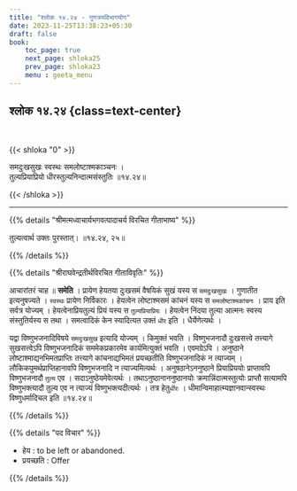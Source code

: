 ```yaml
---
title: "श्लोक १४.२४ - गुणत्रयविभागयोग"
date: 2023-11-25T13:38:23+05:30
draft: false
book:
    toc_page: true
    next_page: shloka25
    prev_page: shloka23
    menu : geeta_menu
---
```




## श्लोक १४.२४ {class=text-center}

<br/>

{{< shloka  "0"  >}}

समदुःखसुखः स्वस्थः समलोष्टाश्मकाञ्चनः ।   
तुल्यप्रियाप्रियो धीरस्तुल्यनिन्दात्मसंस्तुतिः ॥१४.२४॥

{{< /shloka >}}

---


{{% details "श्रीमत्मध्वाचार्यभगवत्पादाचर्य विरचित  गीताभाष्य" %}}

तुल्यत्वार्थ उक्तः पुरस्तात्। ॥१४.२४, २५॥

{{% /details %}}



{{% details "श्रीराघवेन्द्रतीर्थविरचित गीताविवृतिः" %}}

आचारांतरं चाह ॥ **समेति** । प्रायेण हेयतया 
दुःखसमं वैषयिकं सुखं यस्य स `समदुःखसुखः` । 
गुणातीत इत्यनुषज्यते । `स्वस्थः` प्रायेण निर्विकारः । 
हेयत्वेन लोष्टाश्मसमं कांचनं यस्य स `समलोष्टाश्‍मकांचनः` । 
प्राय इति सर्वत्र योज्यम्‌ ।
हेयत्वेनाप्रियतुल्यं प्रियं यस्य स `तुल्यप्रियाप्रियः` । 
हेयत्वेन निंदया तुल्या आत्मनः स्वस्य संस्तुतिर्यस्य स तथा । 
समत्वादिकं केन स्यादित्यत उक्तं `धीर` इति । 
धैर्येणेत्यर्थः ।   

यद्वा विष्णुभजनादिविषये `समदुःखसुख` इत्यादि योज्यम्‌ । 
किमुक्तं भवति । विष्णुभजनादौ दुःखसत्त्वे तत्त्यागे सुखसत्त्वेऽपि 
विष्णुभजनादिकं सममेकप्रकारमेव कार्यमित्युक्तं भवति । 
एवमग्रेऽपि । अनुष्ठाने लोष्टाश्माद्यनभिमतप्राप्तिः 
तत्त्यागे कांचनाद्यभिमतं प्रयच्छतीति
विष्णुभजनादिकं न त्याज्यम्‌ । लौकिकपुमर्थप्राप्तिहानावपि 
विष्णुभजनादि न त्याज्यमित्यर्थः । अनुषठानेऽननुष्ठाने 
प्रियाप्रिययोः प्राप्तावपि विष्णुभजनादौ 
`तुल्य` एव । सदाऽनुष्ठेयमेवेत्यर्थः । तथाऽनुष्ठानाननुष्ठानयोः 
क्रमान्निंदात्मस्तुत्योः प्राप्तौ सत्यामपि विष्णुभक्त्यादौ तुल्य 
एव न त्याज्यं विष्णुभक्त्यदीत्यर्थः । 
तत्र हेतु`र्धीरः` । धीमान्विमाहात्म्यज्ञानवान्स्वस्थः 
विष्णुधर्मादिचल इति ॥१४.२४॥

{{% /details %}}



{{% details "पद विचार" %}}

- हेय :  to be left or abandoned.
- प्रयच्छति : Offer

{{% /details %}}
